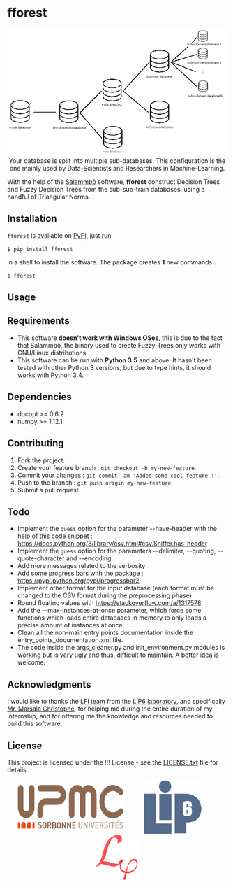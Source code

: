 # fforest
<p align="center">
    <img src="https://github.com/NicolasBi/fforest/blob/master/fforest/res/pictures/diagram_fforest.png?raw=true" alt="diagram_fforest"/>
    <br> Your database is split into multiple sub-databases. This configuration is the one mainly used by Data-Scientists and Researchers in Machine-Learning.
</p>

With the help of the <a href="http://webia.lip6.fr/~marsala/Salammbo/">Salammbô</a> software, **fforest** construct Decision Trees and Fuzzy Decision Trees from the sub-sub-train databases, using a handful of Triangular Norms.


## Installation
`fforest` is available on <a href="https://pypi.python.org/pypi/fforest">PyPI</a>, just run
```shell
$ pip install fforest
```
in a shell to install the software.
The package creates **1** new commands :
```shell
$ fforest
```

## Usage

## Requirements
* This software **doesn't work with Windows OSes**, this is due to the fact that Salammbô, the binary used to create Fuzzy-Trees only works with GNU/Linux distributions.
* This software can be run with **Python 3.5** and above. It hasn't been tested with other Python 3 versions, but due to type hints, it should works with Python 3.4.

## Dependencies
* docopt >= 0.6.2
* numpy >= 1.12.1

## Contributing
1. Fork the project.
2. Create your feature branch : `git checkout -b my-new-feature`.
3. Commit your changes : `git commit -am 'Added some cool feature !'`.
4. Push to the branch  : `git push origin my-new-feature`.
5. Submit a pull request.

## Todo
* Implement the `guess` option for the parameter --have-header with the help of this code snippet : https://docs.python.org/3/library/csv.html#csv.Sniffer.has_header
* Implement the `guess` option for the parameters --delimiter, --quoting, --quote-character and --encoding.
* Add more messages related to the verbosity
* Add some progress bars with the package : https://pypi.python.org/pypi/progressbar2
* Implement other format for the input database (each format must be changed to the CSV format during the preprocessing phase)
* Round floating values with https://stackoverflow.com/a/1317578
* Add the --max-instances-at-once parameter, which force some functions which loads entire databases in memory to only loads a precise amount of instances at once.
* Clean all the non-main entry points documentation inside the entry_points_documentation.xml file.
* The code inside the args_cleaner.py and init_environment.py modules is working but is very ugly and thus, difficult to maintain. A better idea is welcome.

## Acknowledgments
I would like to thanks the <a href="http://lfi.lip6.fr/web/">LFI team</a> from the <a href="https://www.lip6.fr/">LIP6 laboratory</a>, and specifically <a href="http://webia.lip6.fr/~marsala/christophe/Accueil.html">Mr. Marsala Christophe</a>, for helping me during the entire duration of my internship, and for offering me the knowledge and resources needed to build this software.

## License
This project is licensed under the !!! License - see the [LICENSE.txt](LICENSE.txt) file for details.

<p align="center">
    <img src="https://github.com/NicolasBi/fforest/blob/master/fforest/res/pictures/logo_upmc.png?raw=true" alt="logo_upmc" height="110" width="250" align="middle"/>
    &nbsp;&nbsp;&nbsp;&nbsp;&nbsp;&nbsp;&nbsp;&nbsp;&nbsp;
    <img src="https://github.com/NicolasBi/fforest/blob/master/fforest/res/pictures/logo_lip6.png?raw=true" alt="logo_lip6" align="middle"/>
    &nbsp;&nbsp;&nbsp;&nbsp;&nbsp;&nbsp;&nbsp;&nbsp;&nbsp;
    <img src="https://github.com/NicolasBi/fforest/blob/master/fforest/res/pictures/logo_lfi.png?raw=true" alt="logo_lfi" align="middle"/>
</p>
